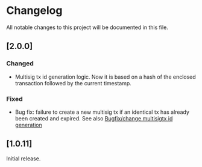 # Changelog

All notable changes to this project will be documented in this file.


## [2.0.0]

### Changed
- Multisig tx id generation logic. Now it is based on a hash of the enclosed transaction followed by the current timestamp.

### Fixed
- Bug fix: failure to create a new multisig tx if an identical tx has already been created and expired.
See also [Bugfix/change multisigtx id generation](https://github.com/chain4travel/camino-signavault/pull/56)

## [1.0.11]

Initial release.
